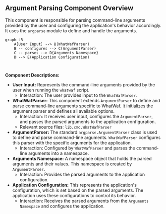 ## Argument Parsing Component Overview

This component is responsible for parsing command-line arguments provided by the user and configuring the application's behavior accordingly. It uses the `argparse` module to define and handle the arguments.

```mermaid
graph LR
    A[User Input] --> B(WhatWafParser)
    B -- configures --> C(ArgumentParser)
    C -- parses --> D{Arguments Namespace}
    D --> E(Application Configuration)



```

**Component Descriptions:**

*   **User Input:** Represents the command-line arguments provided by the user when running the `whatwaf` script.
    *   Interaction: The user provides input to the `WhatWafParser`.
*   **WhatWafParser:** This component extends `ArgumentParser` to define and parse command-line arguments specific to WhatWaf. It initializes the argument parser and defines all available options.
    *   Interaction: It receives user input, configures the `ArgumentParser`, and passes the parsed arguments to the application configuration.
    *   Relevant source files: `lib.cmd.WhatWafParser`
*   **ArgumentParser:** The standard `argparse.ArgumentParser` class is used to define and parse command-line arguments. `WhatWafParser` configures this parser with the specific arguments for the application.
    *   Interaction: Configured by `WhatWafParser` and parses the command-line arguments into a namespace.
*   **Arguments Namespace:** A namespace object that holds the parsed arguments and their values. This namespace is created by `ArgumentParser`.
    *   Interaction: Provides the parsed arguments to the application configuration.
*   **Application Configuration:** This represents the application's configuration, which is set based on the parsed arguments. The application uses these configurations to control its behavior.
    *   Interaction: Receives the parsed arguments from the `Arguments Namespace` and configures the application.
